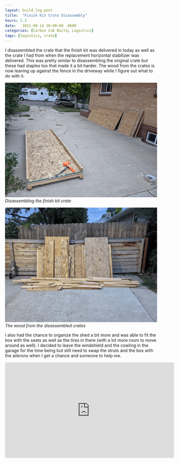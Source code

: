 ```yaml
---
layout: build_log_post
title:  "Finish Kit Crate Disassembly"
hours: 2.3
date:   2021-08-14 20:00:00 -0600
categories: [Carbon Cub Build, Logistics]
tags: [logistics, crate]
---
```


I disassembled the crate that the finish kit was delivered in today as well as the crate I had from when the replacement horizontal stabilizer was delivered. This was pretty similar to disassembling the original crate but these had staples too that made it a bit harder. The wood from the crates is now leaning up against the fence in the driveway while I figure out what to do with it.

![Desktop View](/assets/img/posts/2021-08-14-finish-kit-crate-disassembly/disassembly_progress.png)
_Disassembling the finish kit crate_

![Desktop View](/assets/img/posts/2021-08-14-finish-kit-crate-disassembly/wood_from_crate.png)
_The wood from the disassembled crates_

I also had the chance to organize the shed a bit more and was able to fit the box with the seats as well as the tires in there (with a lot more room to move around as well). I decided to leave the windshield and the cowling in the garage for the time being but still need to swap the struts and the box with the ailerons when I get a chance and someone to help me.

<iframe width="560" height="315" src="https://www.youtube.com/embed/4YR1nrRFK7g" title="YouTube video player" frameborder="0" allow="accelerometer; autoplay; clipboard-write; encrypted-media; gyroscope; picture-in-picture" allowfullscreen></iframe>